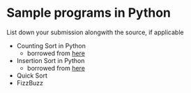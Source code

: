 # Sample programs in Python

List down your submission alongwith the source, if applicable

- Counting Sort in Python
  - borrowed from [here][1]
- Insertion Sort in Python
  - borrowed from [here][2]
- Quick Sort
- FizzBuzz

[1]: https://www.geeksforgeeks.org/counting-sort/
[2]: https://www.geeksforgeeks.org/python-program-for-insertion-sort/
